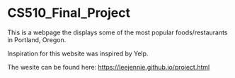 # CS510_Final_Project

This is a webpage the displays some of the most popular foods/restaurants in Portland, Oregon.

Inspiration for this website was inspired by Yelp.

The wesite can be found here: https://leejennie.github.io/project.html